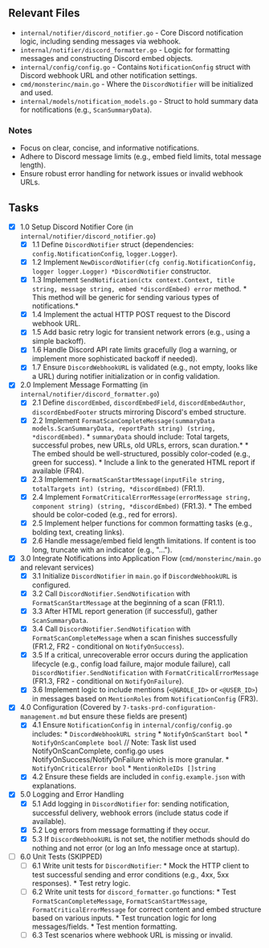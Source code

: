 ## Relevant Files

- `internal/notifier/discord_notifier.go` - Core Discord notification logic, including sending messages via webhook.
- `internal/notifier/discord_formatter.go` - Logic for formatting messages and constructing Discord embed objects.
- `internal/config/config.go` - Contains `NotificationConfig` struct with Discord webhook URL and other notification settings.
- `cmd/monsterinc/main.go` - Where the `DiscordNotifier` will be initialized and used.
- `internal/models/notification_models.go` - Struct to hold summary data for notifications (e.g., `ScanSummaryData`).

### Notes

- Focus on clear, concise, and informative notifications.
- Adhere to Discord message limits (e.g., embed field limits, total message length).
- Ensure robust error handling for network issues or invalid webhook URLs.

## Tasks

- [x] 1.0 Setup Discord Notifier Core (in `internal/notifier/discord_notifier.go`)
  - [x] 1.1 Define `DiscordNotifier` struct (dependencies: `config.NotificationConfig`, `logger.Logger`).
  - [x] 1.2 Implement `NewDiscordNotifier(cfg config.NotificationConfig, logger logger.Logger) *DiscordNotifier` constructor.
  - [x] 1.3 Implement `SendNotification(ctx context.Context, title string, message string, embed *discordEmbed) error` method.
        *   This method will be generic for sending various types of notifications.*
  - [x] 1.4 Implement the actual HTTP POST request to the Discord webhook URL.
  - [x] 1.5 Add basic retry logic for transient network errors (e.g., using a simple backoff).
  - [x] 1.6 Handle Discord API rate limits gracefully (log a warning, or implement more sophisticated backoff if needed).
  - [x] 1.7 Ensure `DiscordWebhookURL` is validated (e.g., not empty, looks like a URL) during notifier initialization or in config validation.

- [x] 2.0 Implement Message Formatting (in `internal/notifier/discord_formatter.go`)
  - [x] 2.1 Define `discordEmbed`, `discordEmbedField`, `discordEmbedAuthor`, `discordEmbedFooter` structs mirroring Discord's embed structure.
  - [x] 2.2 Implement `FormatScanCompleteMessage(summaryData models.ScanSummaryData, reportPath string) (string, *discordEmbed)`.
        *   `summaryData` should include: Total targets, successful probes, new URLs, old URLs, errors, scan duration.*
        *   The embed should be well-structured, possibly color-coded (e.g., green for success).
        *   Include a link to the generated HTML report if available (FR4).
  - [x] 2.3 Implement `FormatScanStartMessage(inputFile string, totalTargets int) (string, *discordEmbed)` (FR1.1).
  - [x] 2.4 Implement `FormatCriticalErrorMessage(errorMessage string, component string) (string, *discordEmbed)` (FR1.3).
        *   The embed should be color-coded (e.g., red for errors).
  - [x] 2.5 Implement helper functions for common formatting tasks (e.g., bolding text, creating links).
  - [x] 2.6 Handle message/embed field length limitations. If content is too long, truncate with an indicator (e.g., "...").

- [x] 3.0 Integrate Notifications into Application Flow (`cmd/monsterinc/main.go` and relevant services)
  - [x] 3.1 Initialize `DiscordNotifier` in `main.go` if `DiscordWebhookURL` is configured.
  - [x] 3.2 Call `DiscordNotifier.SendNotification` with `FormatScanStartMessage` at the beginning of a scan (FR1.1).
  - [x] 3.3 After HTML report generation (if successful), gather `ScanSummaryData`.
  - [x] 3.4 Call `DiscordNotifier.SendNotification` with `FormatScanCompleteMessage` when a scan finishes successfully (FR1.2, FR2 - conditional on `NotifyOnSuccess`).
  - [x] 3.5 If a critical, unrecoverable error occurs during the application lifecycle (e.g., config load failure, major module failure), call `DiscordNotifier.SendNotification` with `FormatCriticalErrorMessage` (FR1.3, FR2 - conditional on `NotifyOnFailure`).
  - [x] 3.6 Implement logic to include mentions (`<@&ROLE_ID>` or `<@USER_ID>`) in messages based on `MentionRoles` from `NotificationConfig` (FR3).

- [x] 4.0 Configuration (Covered by `7-tasks-prd-configuration-management.md` but ensure these fields are present)
  - [x] 4.1 Ensure `NotificationConfig` in `internal/config/config.go` includes:
        *   `DiscordWebhookURL string`
        *   `NotifyOnScanStart bool`
        *   `NotifyOnScanComplete bool` // Note: Task list used NotifyOnScanComplete, config.go uses NotifyOnSuccess/NotifyOnFailure which is more granular.
        *   `NotifyOnCriticalError bool`
        *   `MentionRoleIDs []string`
  - [x] 4.2 Ensure these fields are included in `config.example.json` with explanations.

- [x] 5.0 Logging and Error Handling
  - [x] 5.1 Add logging in `DiscordNotifier` for: sending notification, successful delivery, webhook errors (include status code if available).
  - [x] 5.2 Log errors from message formatting if they occur.
  - [x] 5.3 If `DiscordWebhookURL` is not set, the notifier methods should do nothing and not error (or log an Info message once at startup).

- [ ] 6.0 Unit Tests (SKIPPED)
  - [ ] 6.1 Write unit tests for `DiscordNotifier`:
        *   Mock the HTTP client to test successful sending and error conditions (e.g., 4xx, 5xx responses).
        *   Test retry logic.
  - [ ] 6.2 Write unit tests for `discord_formatter.go` functions:
        *   Test `FormatScanCompleteMessage`, `FormatScanStartMessage`, `FormatCriticalErrorMessage` for correct content and embed structure based on various inputs.
        *   Test truncation logic for long messages/fields.
        *   Test mention formatting.
  - [ ] 6.3 Test scenarios where webhook URL is missing or invalid. 